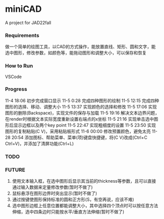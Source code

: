 # miniCAD
A project for JAD22fall
### Requirements
做一个简单的绘图工具，以CAD的方式操作，能放置直线、矩形、圆和文字，能选中图形，修改参数，如颜色等，能拖动图形和调整大小，可以保存和恢复

### How to Run
VSCode

### Progress
11-4 18:06 初步完成窗口显示 
11-5 0:28 完成四种图形的绘制
11-5 12:15 完成四种图形的选择、移动、调整大小
11-5 13:37 实现颜色的选择和修改
11-5 17:06 实现图形的删除(Backspace)，实现文件的保存与加载
11-5 19:16 解决文本边界问题，在render时根据文本实际宽度重新设置右端点的x坐标
11-5 21:16 实现单击选中图形后显示边框以及两个key point
11-5 22:47 实现粗细度的设置
11-5 23:50 实现图形的复制粘贴(C V)，采用粘贴板形式
11-6 00:00 修改预置颜色，避免太亮
11-28 20:54 添加图标、帮助菜单、菜单(项)键盘快捷键，将(C V)改成(Ctrl+C Ctrl+V)，并添加了清屏功能(Ctrl+L)

### TODO

### FUTURE
1. 使用文本输入框，在选中图形后显示其当前的thickness等参数，且可以直接通过输入数据来定量修改参数(暂时不做了)
2. 鼠标悬浮在图形边界时突出显示(暂时不做了)
3. 通过按键使图形保持标准的圆和正方形(S，有空再说，应该不难)
4. 选中图形边框上任意位置都能调整大小，其中选择四个顶点时可以按任意方法伸缩，选中四条边时只能按水平/垂直方法伸缩(暂时不做了)